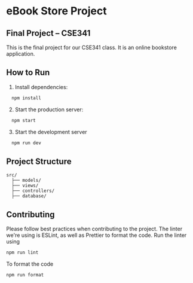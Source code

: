 # eBook Store Project

## Final Project – CSE341

This is the final project for our CSE341 class. It is an online bookstore application.

## How to Run

1. Install dependencies:
```bash
  npm install
```
2. Start the production server:
```bash
  npm start
```
3. Start the development server
```bash
  npm run dev
```
## Project Structure
```
src/
  ├── models/
  ├── views/
  ├── controllers/
  ├── database/
```
## Contributing
Please follow best practices when contributing to the project. The linter we're using is ESLint, as well as Prettier to format the code.
Run the linter using
```bash
npm run lint
```
To format the code
```bash
npm run format
```
